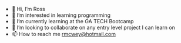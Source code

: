 - 👋 Hi, I’m Ross
- 👀 I’m interested in learning programming
- 🌱 I’m currently learning at the GA TECH Bootcamp
- 💞️ I’m looking to collaborate on any entry level project I can learn on
- 📫 How to reach me rmcwey@hotmail.com

<!---
RMcwey/RMcwey is a ✨ special ✨ repository because its `README.md` (this file) appears on your GitHub profile.
You can click the Preview link to take a look at your changes.
--->
